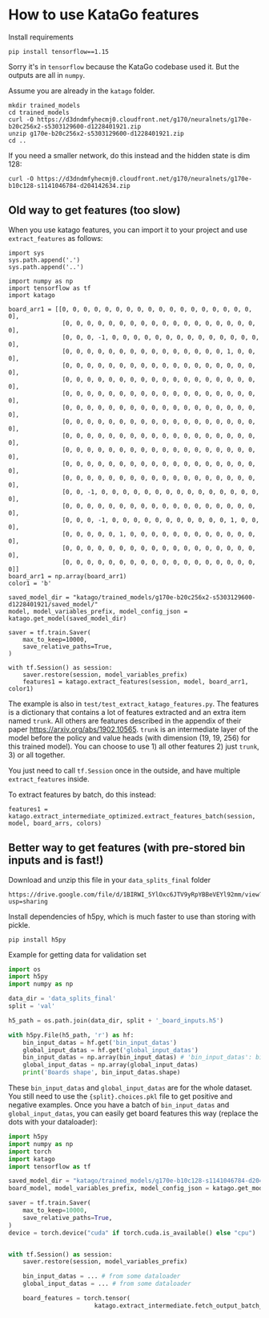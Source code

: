 # How to use KataGo features

Install requirements
```
pip install tensorflow==1.15
```

Sorry it's in `tensorflow` because the KataGo codebase used it. But the outputs are all in `numpy`.

Assume you are already in the `katago` folder.

```
mkdir trained_models
cd trained_models
curl -O https://d3dndmfyhecmj0.cloudfront.net/g170/neuralnets/g170e-b20c256x2-s5303129600-d1228401921.zip
unzip g170e-b20c256x2-s5303129600-d1228401921.zip
cd ..
```

If you need a smaller network, do this instead and the hidden state is dim 128:
```
curl -O https://d3dndmfyhecmj0.cloudfront.net/g170/neuralnets/g170e-b10c128-s1141046784-d204142634.zip
```


## Old way to get features (too slow)

When you use katago features, you can import it to your project and use `extract_features` as follows:

````
import sys
sys.path.append('.')
sys.path.append('..')

import numpy as np
import tensorflow as tf
import katago

board_arr1 = [[0, 0, 0, 0, 0, 0, 0, 0, 0, 0, 0, 0, 0, 0, 0, 0, 0, 0, 0],
               [0, 0, 0, 0, 0, 0, 0, 0, 0, 0, 0, 0, 0, 0, 0, 0, 0, 0, 0],
               [0, 0, 0, -1, 0, 0, 0, 0, 0, 0, 0, 0, 0, 0, 0, 0, 0, 0, 0],
               [0, 0, 0, 0, 0, 0, 0, 0, 0, 0, 0, 0, 0, 0, 0, 1, 0, 0, 0],
               [0, 0, 0, 0, 0, 0, 0, 0, 0, 0, 0, 0, 0, 0, 0, 0, 0, 0, 0],
               [0, 0, 0, 0, 0, 0, 0, 0, 0, 0, 0, 0, 0, 0, 0, 0, 0, 0, 0],
               [0, 0, 0, 0, 0, 0, 0, 0, 0, 0, 0, 0, 0, 0, 0, 0, 0, 0, 0],
               [0, 0, 0, 0, 0, 0, 0, 0, 0, 0, 0, 0, 0, 0, 0, 0, 0, 0, 0],
               [0, 0, 0, 0, 0, 0, 0, 0, 0, 0, 0, 0, 0, 0, 0, 0, 0, 0, 0],
               [0, 0, 0, 0, 0, 0, 0, 0, 0, 0, 0, 0, 0, 0, 0, 0, 0, 0, 0],
               [0, 0, 0, 0, 0, 0, 0, 0, 0, 0, 0, 0, 0, 0, 0, 0, 0, 0, 0],
               [0, 0, 0, 0, 0, 0, 0, 0, 0, 0, 0, 0, 0, 0, 0, 0, 0, 0, 0],
               [0, 0, 0, 0, 0, 0, 0, 0, 0, 0, 0, 0, 0, 0, 0, 0, 0, 0, 0],
               [0, 0, -1, 0, 0, 0, 0, 0, 0, 0, 0, 0, 0, 0, 0, 0, 0, 0, 0],
               [0, 0, 0, 0, 0, 0, 0, 0, 0, 0, 0, 0, 0, 0, 0, 0, 0, 0, 0],
               [0, 0, 0, -1, 0, 0, 0, 0, 0, 0, 0, 0, 0, 0, 0, 1, 0, 0, 0],
               [0, 0, 0, 0, 0, 1, 0, 0, 0, 0, 0, 0, 0, 0, 0, 0, 0, 0, 0],
               [0, 0, 0, 0, 0, 0, 0, 0, 0, 0, 0, 0, 0, 0, 0, 0, 0, 0, 0],
               [0, 0, 0, 0, 0, 0, 0, 0, 0, 0, 0, 0, 0, 0, 0, 0, 0, 0, 0]]
board_arr1 = np.array(board_arr1)
color1 = 'b'

saved_model_dir = "katago/trained_models/g170e-b20c256x2-s5303129600-d1228401921/saved_model/"
model, model_variables_prefix, model_config_json = katago.get_model(saved_model_dir)

saver = tf.train.Saver(
    max_to_keep=10000,
    save_relative_paths=True,
)

with tf.Session() as session:
    saver.restore(session, model_variables_prefix)
    features1 = katago.extract_features(session, model, board_arr1, color1)
````

The example is also in `test/test_extract_katago_features.py`. The features is a dictionary that contains a lot of features extracted and an extra item named `trunk`. All others are features described in the appendix of their paper https://arxiv.org/abs/1902.10565. `trunk` is an intermediate layer of the model before the policy and value heads (with dimension (19, 19, 256) for this trained model). You can choose to use 1) all other features 2) just `trunk`, 3) or all together.

You just need to call `tf.Session` once in the outside, and have multiple `extract_features` inside.

To extract features by batch, do this instead:

```
features1 = katago.extract_intermediate_optimized.extract_features_batch(session, model, board_arrs, colors)
```

## Better way to get features (with pre-stored bin inputs and is fast!)

Download and unzip this file in your `data_splits_final` folder

```
https://drive.google.com/file/d/1BIRWI_5YlOxc6JTV9yRpYBBeVEYl92mm/view?usp=sharing
```

Install dependencies of h5py, which is much faster to use than storing with pickle.

```
pip install h5py
```

Example for getting data for validation set

```python
import os
import h5py
import numpy as np

data_dir = 'data_splits_final'
split = 'val'

h5_path = os.path.join(data_dir, split + '_board_inputs.h5')

with h5py.File(h5_path, 'r') as hf:
    bin_input_datas = hf.get('bin_input_datas')
    global_input_datas = hf.get('global_input_datas')
    bin_input_datas = np.array(bin_input_datas) # 'bin_input_datas': bin_input_datas, 'global_input_datas': global_input_datas
    global_input_datas = np.array(global_input_datas)
    print('Boards shape', bin_input_datas.shape)

```

These `bin_input_datas` and `global_input_datas` are for the whole dataset. You still need to use the `{split}.choices.pkl` file to get positive and negative examples. Once you have a batch of `bin_input_datas` and `global_input_datas`, you can easily get board features this way (replace the dots with your dataloader):

```python
import h5py
import numpy as np
import torch
import katago
import tensorflow as tf

saved_model_dir = "katago/trained_models/g170e-b10c128-s1141046784-d204142634/saved_model/"
board_model, model_variables_prefix, model_config_json = katago.get_model(saved_model_dir)

saver = tf.train.Saver(
    max_to_keep=10000,
    save_relative_paths=True,
)
device = torch.device("cuda" if torch.cuda.is_available() else "cpu")


with tf.Session() as session:
    saver.restore(session, model_variables_prefix)

    bin_input_datas = ... # from some dataloader
    global_input_datas = ... # from some dataloader

    board_features = torch.tensor(
                        katago.extract_intermediate.fetch_output_batch_with_bin_input(session, board_model, bin_input_datas, global_input_datas)).to(device)
```
